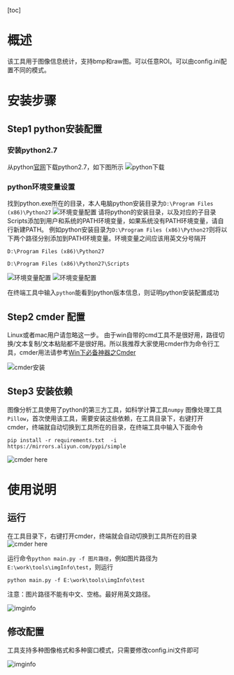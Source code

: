 [toc]

# 概述

该工具用于图像信息统计，支持bmp和raw图。可以任意ROI。可以由config.ini配置不同的模式。

# 安装步骤

## Step1 python安装配置

### 安装python2.7

从python[官网](https://www.python.org/downloads/)下载python2.7，如下图所示
![python下载](http://7xq2ld.com1.z0.glb.clouddn.com/github/setup1.jpg)


### python环境变量设置
找到python.exe所在的目录，本人电脑python安装目录为```D:\Program Files (x86)\Python27```
![环境变量配置](http://7xq2ld.com1.z0.glb.clouddn.com/github/env4.jpg)
请将python的安装目录，以及对应的子目录Scripts添加到用户和系统的PATH环境变量，如果系统没有PATH环境变量，请自行新建PATH。
例如python安装目录为```D:\Program Files (x86)\Python27```则将以下两个路径分别添加到PATH环境变量。环境变量之间应该用英文分号隔开

```D:\Program Files (x86)\Python27```

```D:\Program Files (x86)\Python27\Scripts```

![环境变量配置](http://7xq2ld.com1.z0.glb.clouddn.com/github/env1.jpg)
![环境变量配置](http://7xq2ld.com1.z0.glb.clouddn.com/github/env3.jpg)

在终端工具中输入```python```能看到python版本信息，则证明python安装配置成功



## Step2 cmder 配置

Linux或者mac用户请忽略这一步。
由于win自带的cmd工具不是很好用，路径切换/文本复制/文本粘贴都不是很好用。所以我推荐大家使用cmder作为命令行工具，cmder用法请参考[Win下必备神器之Cmder](https://jeffjade.com/2016/01/13/2016-01-13-windows-software-cmder/)

![cmder安装](http://7xq2ld.com1.z0.glb.clouddn.com/github/cmder_setup.jpg)

## Step3 安装依赖

图像分析工具使用了python的第三方工具，如科学计算工具```numpy``` 图像处理工具```Pillow```，首次使用该工具，需要安装这些依赖，在工具目录下，右键打开cmder，终端就自动切换到工具所在的目录，在终端工具中输入下面命令

```pip install -r requirements.txt  -i https://mirrors.aliyun.com/pypi/simple```

![cmder here](http://7xq2ld.com1.z0.glb.clouddn.com/github/cmder_here.jpg)


# 使用说明

## 运行

在工具目录下，右键打开cmder，终端就会自动切换到工具所在的目录
![cmder here](http://7xq2ld.com1.z0.glb.clouddn.com/github/cmder_here.jpg)

运行命令```python main.py -f 图片路径```，例如图片路径为```E:\work\tools\imgInfo\test```，则运行

`python main.py -f E:\work\tools\imgInfo\test`

注意：图片路径不能有中文、空格。最好用英文路径。

![imginfo](http://7xq2ld.com1.z0.glb.clouddn.com/github/result.jpg)


## 修改配置

工具支持多种图像格式和多种窗口模式，只需要修改config.ini文件即可

![imginfo](http://7xq2ld.com1.z0.glb.clouddn.com/github/config.jpg)







